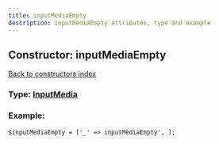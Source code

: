 ```yaml
---
title: inputMediaEmpty
description: inputMediaEmpty attributes, type and example
---
```

## Constructor: inputMediaEmpty  
[Back to constructors index](index.md)






### Type: [InputMedia](../types/InputMedia.md)


### Example:

```
$inputMediaEmpty = ['_' => inputMediaEmpty', ];
```